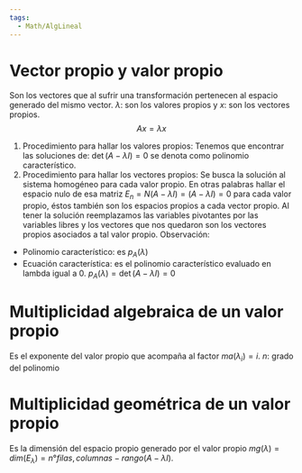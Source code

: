 ```yaml
---
tags:
  - Math/AlgLineal
---
```


# Vector propio y valor propio
Son los vectores que al sufrir una transformación pertenecen al espacio generado del mismo vector. $\lambda$: son los valores propios y $x$: son los vectores propios.
$$
Ax= \lambda x
$$
1. Procedimiento para hallar los valores propios: Tenemos que encontrar las soluciones de: $\det(A-\lambda I)=0$ se denota como polinomio característico.
2. Procedimiento para hallar los vectores propios: Se busca la solución al sistema homogéneo para cada valor propio. En otras palabras hallar el espacio nulo de esa matriz $E_{n}=N(A-\lambda I)=(A-\lambda I)=0$ para cada valor propio, éstos también son los espacios propios a cada vector propio. Al tener la solución reemplazamos las variables pivotantes por las variables libres y los vectores que nos quedaron son los vectores propios asociados a tal valor propio.
Observación:
- Polinomio característico: es $p_{A}(\lambda)$
- Ecuación característica: es el polinomio característico evaluado en lambda igual a 0. $p_{A}(\lambda)=\det(A-\lambda I)=0$
# Multiplicidad algebraica de un valor propio
Es el exponente del valor propio que acompaña al factor $ma(\lambda_{i})= i$. $n$: grado del polinomio
# Multiplicidad geométrica de un valor propio
Es la dimensión del espacio propio generado por el valor propio $mg(\lambda)=dim(E_{\lambda})=n°filas  ,columnas-rango(A-\lambda I)$.

